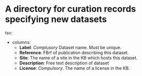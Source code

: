 # A directory for curation records specifying new datasets

tsv: 
  * columns: 
     * **Label**: *Complusory* Dataset name.  Must be unique.
     * **Reference**: FBrf of publication describing this dataset.
     * **Site**: The name of a site in the KB which hosts this dataset.
     * **Description**: Free text description of dataset
     * **License**: *Compulsory*. The name of a license in the KB.
